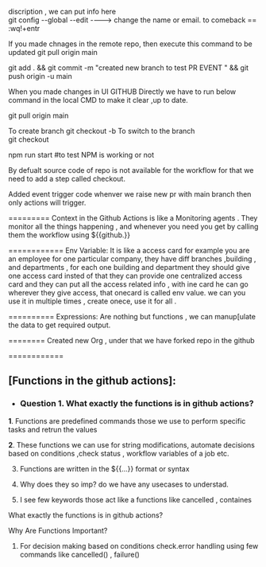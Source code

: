 discription , we can put info here  
git config --global --edit ----> change the name or email. to comeback ==  :wq!+entr

If you made chnages in the remote repo, then execute this command to be updated
git pull origin main

git add . && git commit -m "created new branch to test PR EVENT  " && git push origin -u main

When you made changes in UI GITHUB Directly we have to run below command in the local CMD to make it clear ,up to date.

git pull origin main

To create branch
git checkout -b <branch name>
To switch to the branch  
git checkout <branch name>

npm run start #to test NPM is working or not

By defualt source code of repo is not available for the workflow for that we need to add a step called checkout.

Added event trigger code whenver we raise new pr with main branch then only actions will trigger.

=========
Context in the Github Actions is like a Monitoring agents .
They monitor all the things happening , and whenever you need you get by calling them  the workflow using ${{github.<v name>}} 

============
Env Variable:
It is like a access card for example you are an employee for one particular company, they have diff branches ,building , and departments , for each one building and department they should give one access card insted of that they can provide one centralized access card and they can put all the access related info , with ine card he can go wherever they give access, that onecard is called env value. we can you use it in multiple times , create onece, use it for all . 

==========
Expressions: Are nothing but functions  , we can manup[ulate the data to get required output.

========
Created new Org , under that we have forked repo in the github

============
## [Functions in the github actions]:
- ### Question 1. What exactly the functions is in github actions?

**1**. Functions are predefined commands those we use to perform specific tasks and retrun the values

**2**. These functions we can use for string modifications, automate decisions based on conditions ,check status , workflow variables of a job etc.

3. Functions are written in the ${{...}} format or syntax

2. Why does they so imp? do we have any usecases to understad. 
3. I see few keywords those act like a functions like cancelled , containes


What exactly the functions is in github actions?


Why Are Functions Important?
1. For decision making based on conditions check.error handling using few commands like cancelled() , failure()